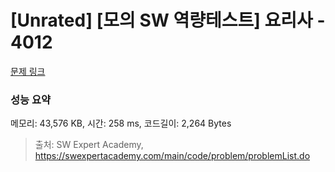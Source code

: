 # [Unrated] [모의 SW 역량테스트] 요리사 - 4012 

[문제 링크](https://swexpertacademy.com/main/code/problem/problemDetail.do?contestProbId=AWIeUtVakTMDFAVH) 

### 성능 요약

메모리: 43,576 KB, 시간: 258 ms, 코드길이: 2,264 Bytes



> 출처: SW Expert Academy, https://swexpertacademy.com/main/code/problem/problemList.do